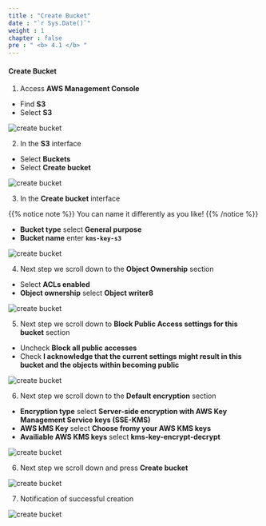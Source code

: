 ```yaml
---
title : "Create Bucket"
date : "`r Sys.Date()`"
weight : 1
chapter : false
pre : " <b> 4.1 </b> "
---
```


#### Create Bucket

1. Access **AWS Management Console**

 - Find **S3**
 - Select **S3**

![create bucket](/images/4.create-s3/4.1create-bucket/0001.png?width=90pc)

2. In the **S3** interface

 - Select **Buckets**
 - Select **Create bucket**

![create bucket](/images/4.create-s3/4.1create-bucket/0002.png?width=90pc)

3. In the **Create bucket** interface

{{% notice note %}}
You can name it differently as you like!
{{% /notice %}}

 - **Bucket type** select **General purpose**
 - **Bucket name** enter **```kms-key-s3```**

![create bucket](/images/4.create-s3/4.1create-bucket/0003.png?width=90pc)

4. Next step we scroll down to the **Object Ownership** section

 - Select **ACLs enabled**
 - **Object ownership** select **Object writer8**

![create bucket](/images/4.create-s3/4.1create-bucket/0004.png?width=90pc)

5. Next step we scroll down to **Block Public Access settings for this bucket** section

 - Uncheck **Block all public accesses**
 - Check **I acknowledge that the current settings might result in this bucket and the objects within becoming public**

![create bucket](/images/4.create-s3/4.1create-bucket/0005.png?width=90pc)

6. Next step we scroll down to the **Default encryption** section

 - **Encryption type** select **Server-side encryption with AWS Key Management Service keys (SSE-KMS)**
 - **AWS kMS Key** select **Choose fromy your AWS KMS keys**
 - **Availiable AWS KMS keys** select **kms-key-encrypt-decrypt**

![create bucket](/images/4.create-s3/4.1create-bucket/0006.png?width=90pc)

6. Next step we scroll down and press **Create bucket**

![create bucket](/images/4.create-s3/4.1create-bucket/0007.png?width=90pc)

7. Notification of successful creation

![create bucket](/images/4.create-s3/4.1create-bucket/0008.png?width=90pc)